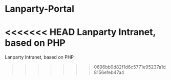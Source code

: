Lanparty-Portal
===============

<<<<<<< HEAD
Lanparty Intranet, based on PHP
=======
Lanparty Intranet, based on PHP
>>>>>>> 0696bb9d82f1d6c5771e95237a1d8156efeb47a4
